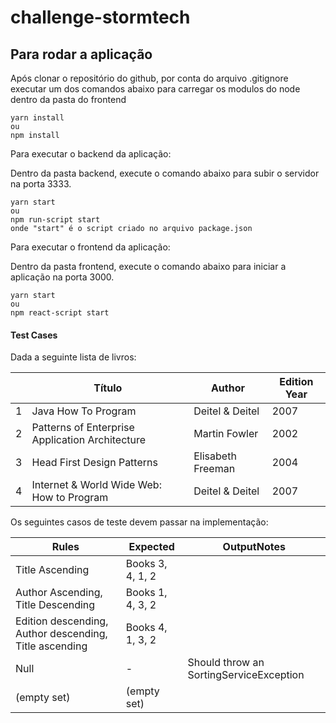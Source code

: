 # challenge-stormtech

## Para rodar a aplicação

Após clonar o repositório do github, por conta do arquivo .gitignore executar um dos comandos abaixo para carregar os modulos do node dentro da pasta do frontend

    yarn install
    ou
    npm install

Para executar o backend da aplicação:

Dentro da pasta backend, execute o comando abaixo para subir o servidor na porta 3333.

    yarn start
    ou
    npm run-script start
    onde "start" é o script criado no arquivo package.json

Para executar o frontend da aplicação:

Dentro da pasta frontend, execute o comando abaixo para iniciar a aplicação na porta 3000.

    yarn start
    ou
    npm react-script start

#### Test Cases

Dada a seguinte lista de livros:

|     | Título                                          | Author            | Edition Year |
| --- | ----------------------------------------------- | ----------------- | ------------ |
| 1   | Java How To Program                             | Deitel & Deitel   | 2007         |
| 2   | Patterns of Enterprise Application Architecture | Martin Fowler     | 2002         |
| 3   | Head First Design Patterns                      | Elisabeth Freeman | 2004         |
| 4   | Internet & World Wide Web: How to Program       | Deitel & Deitel   | 2007         |

Os seguintes casos de teste devem passar na implementação:

| Rules                                                  | Expected         | OutputNotes                             |
| ------------------------------------------------------ | ---------------- | --------------------------------------- |
| Title Ascending                                        | Books 3, 4, 1, 2 |                                         |
| Author Ascending, Title Descending                     | Books 1, 4, 3, 2 |                                         |
| Edition descending, Author descending, Title ascending | Books 4, 1, 3, 2 |                                         |
| Null                                                   | -                | Should throw an SortingServiceException |
| (empty set)                                            | (empty set)      |                                         |
